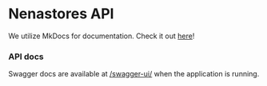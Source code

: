# Nenastores API

We utilize MkDocs for documentation. Check it out [here](https://vdugeri.github.io/nenastores-api)!

### API docs

Swagger docs are available at [/swagger-ui/](http://localhost:8080/swagger-ui/) when the application is running.
